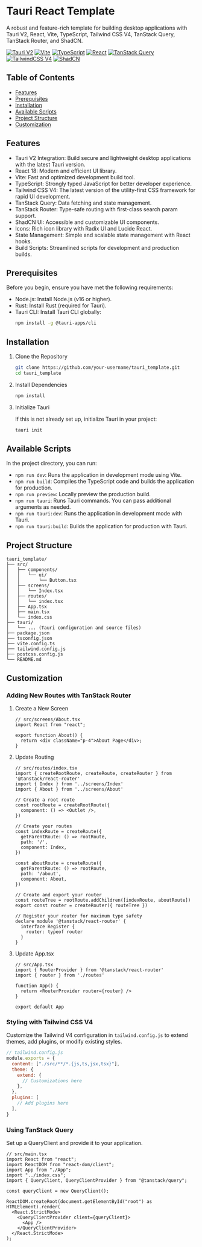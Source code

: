 # Tauri React Template

A robust and feature-rich template for building desktop applications with Tauri V2, React, Vite, TypeScript, Tailwind CSS V4, TanStack Query, TanStack Router, and ShadCN.

[![Tauri V2](https://img.shields.io/badge/tauri%20v2-%2324C8DB.svg?style=for-the-badge&logo=tauri&logoColor=%23FFFFFF)](https://tauri.app/)
[![Vite](https://img.shields.io/badge/vite-%23646CFF.svg?style=for-the-badge&logo=vite&logoColor=white)](https://vitejs.dev/)
[![TypeScript](https://img.shields.io/badge/typescript-%23007ACC.svg?style=for-the-badge&logo=typescript&logoColor=white)](https://www.typescriptlang.org/)
[![React](https://img.shields.io/badge/react-%2320232a.svg?style=for-the-badge&logo=react&logoColor=%2361DAFB)](https://reactjs.org/)
[![TanStack Query](https://img.shields.io/badge/-TanStack%20Query-FF4154?style=for-the-badge&logo=react%20query&logoColor=white)](https://tanstack.com/query/latest/)
[![TailwindCSS V4](https://img.shields.io/badge/tailwindcss%20v4-%2338B2AC.svg?style=for-the-badge&logo=tailwind-css&logoColor=white)](https://tailwindcss.com/)
[![ShadCN](https://img.shields.io/badge/shadcn-black?style=for-the-badge&logo=shadcnui&logoColor=white)](https://ui.shadcn.com/)

## Table of Contents

- [Features](#features)
- [Prerequisites](#prerequisites)
- [Installation](#installation)
- [Available Scripts](#available-scripts)
- [Project Structure](#project-structure)
- [Customization](#customization)

## Features

- Tauri V2 Integration: Build secure and lightweight desktop applications with the latest Tauri version.
- React 18: Modern and efficient UI library.
- Vite: Fast and optimized development build tool.
- TypeScript: Strongly typed JavaScript for better developer experience.
- Tailwind CSS V4: The latest version of the utility-first CSS framework for rapid UI development.
- TanStack Query: Data fetching and state management.
- TanStack Router: Type-safe routing with first-class search param support.
- ShadCN UI: Accessible and customizable UI components.
- Icons: Rich icon library with Radix UI and Lucide React.
- State Management: Simple and scalable state management with React hooks.
- Build Scripts: Streamlined scripts for development and production builds.

## Prerequisites

Before you begin, ensure you have met the following requirements:

- Node.js: Install Node.js (v16 or higher).
- Rust: Install Rust (required for Tauri).
- Tauri CLI: Install Tauri CLI globally:
  ```bash
  npm install -g @tauri-apps/cli
  ```

## Installation

1. Clone the Repository

   ```bash
   git clone https://github.com/your-username/tauri_template.git
   cd tauri_template
   ```

2. Install Dependencies

   ```bash
   npm install
   ```

3. Initialize Tauri

   If this is not already set up, initialize Tauri in your project:

   ```bash
   tauri init
   ```

## Available Scripts

In the project directory, you can run:

- `npm run dev`: Runs the application in development mode using Vite.
- `npm run build`: Compiles the TypeScript code and builds the application for production.
- `npm run preview`: Locally preview the production build.
- `npm run tauri`: Runs Tauri commands. You can pass additional arguments as needed.
- `npm run tauri:dev`: Runs the application in development mode with Tauri.
- `npm run tauri:build`: Builds the application for production with Tauri.

## Project Structure

```
tauri_template/
├── src/
│   ├── components/
│   │   └── ui/
│   │       └── Button.tsx
│   ├── screens/
│   │   └── Index.tsx
│   ├── routes/
│   │   └── index.tsx
│   ├── App.tsx
│   ├── main.tsx
│   └── index.css
├── tauri/
│   └── ... (Tauri configuration and source files)
├── package.json
├── tsconfig.json
├── vite.config.ts
├── tailwind.config.js
├── postcss.config.js
└── README.md
```

## Customization

### Adding New Routes with TanStack Router

1. Create a New Screen

   ```tsx
   // src/screens/About.tsx
   import React from "react";

   export function About() {
     return <div className="p-4">About Page</div>;
   }
   ```

2. Update Routing

   ```tsx
   // src/routes/index.tsx
   import { createRootRoute, createRoute, createRouter } from '@tanstack/react-router'
   import { Index } from '../screens/Index'
   import { About } from '../screens/About'

   // Create a root route
   const rootRoute = createRootRoute({
     component: () => <Outlet />,
   })

   // Create your routes
   const indexRoute = createRoute({
     getParentRoute: () => rootRoute,
     path: '/',
     component: Index,
   })

   const aboutRoute = createRoute({
     getParentRoute: () => rootRoute,
     path: '/about',
     component: About,
   })

   // Create and export your router
   const routeTree = rootRoute.addChildren([indexRoute, aboutRoute])
   export const router = createRouter({ routeTree })

   // Register your router for maximum type safety
   declare module '@tanstack/react-router' {
     interface Register {
       router: typeof router
     }
   }
   ```

3. Update App.tsx

   ```tsx
   // src/App.tsx
   import { RouterProvider } from '@tanstack/react-router'
   import { router } from './routes'

   function App() {
     return <RouterProvider router={router} />
   }

   export default App
   ```

### Styling with Tailwind CSS V4

Customize the Tailwind V4 configuration in `tailwind.config.js` to extend themes, add plugins, or modify existing styles.

```javascript
// tailwind.config.js
module.exports = {
  content: ["./src/**/*.{js,ts,jsx,tsx}"],
  theme: {
    extend: {
      // Customizations here
    },
  },
  plugins: [
    // Add plugins here
  ],
}
```

### Using TanStack Query

Set up a QueryClient and provide it to your application.

```tsx
// src/main.tsx
import React from "react";
import ReactDOM from "react-dom/client";
import App from "./App";
import "../index.css";
import { QueryClient, QueryClientProvider } from "@tanstack/query";

const queryClient = new QueryClient();

ReactDOM.createRoot(document.getElementById("root") as HTMLElement).render(
  <React.StrictMode>
    <QueryClientProvider client={queryClient}>
      <App />
    </QueryClientProvider>
  </React.StrictMode>
);
```